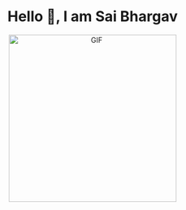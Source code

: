 # <h1 align = "center">Hello 👋, I am Sai Bhargav </h1>

<p align="center"><img alt="GIF" src="/resources/code.gif" width="auto" height="330" /></p>


<!---
SaiBhargavGriddaluru/SaiBhargavGriddaluru is a ✨ special ✨ repository because its `README.md` (this file) appears on your GitHub profile.
You can click the Preview link to take a look at your changes.
--->
